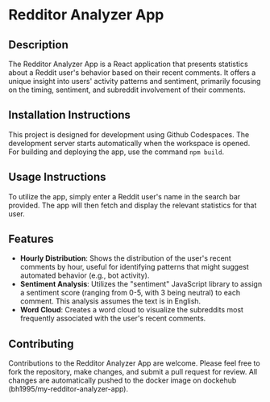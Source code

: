 # Redditor Analyzer App

## Description
The Redditor Analyzer App is a React application that presents statistics about a Reddit user's behavior based on their recent comments. It offers a unique insight into users' activity patterns and sentiment, primarily focusing on the timing, sentiment, and subreddit involvement of their comments.

## Installation Instructions
This project is designed for development using Github Codespaces. The development server starts automatically when the workspace is opened. For building and deploying the app, use the command `npm build`.

## Usage Instructions
To utilize the app, simply enter a Reddit user's name in the search bar provided. The app will then fetch and display the relevant statistics for that user.

## Features
- **Hourly Distribution**: Shows the distribution of the user's recent comments by hour, useful for identifying patterns that might suggest automated behavior (e.g., bot activity).
- **Sentiment Analysis**: Utilizes the "sentiment" JavaScript library to assign a sentiment score (ranging from 0-5, with 3 being neutral) to each comment. This analysis assumes the text is in English.
- **Word Cloud**: Creates a word cloud to visualize the subreddits most frequently associated with the user's recent comments.

## Contributing
Contributions to the Redditor Analyzer App are welcome. Please feel free to fork the repository, make changes, and submit a pull request for review. All changes are automatically pushed to the docker image on dockehub (bh1995/my-redditor-analyzer-app). 

